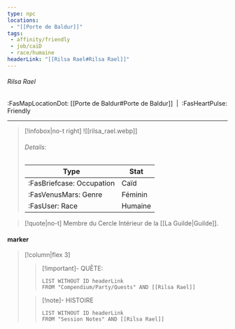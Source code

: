 ```yaml
---
type: npc
locations:
 - "[[Porte de Baldur]]"
tags:
 - affinity/friendly
 - job/caïD
 - race/humaine
headerLink: "[[Rilsa Rael#Rilsa Rael]]"
---
```

###### Rilsa Rael
<span class="sub2">:FasMapLocationDot: [[Porte de Baldur#Porte de Baldur]]&nbsp;&nbsp;|&nbsp;&nbsp;:FasHeartPulse: Friendly </span>
___

> [!infobox|no-t right]
> ![[rilsa_rael.webp]]
> ###### Details:
> | Type | Stat |
> | ---- | ---- |
> | :FasBriefcase: Occupation |  Caïd |
> | :FasVenusMars: Genre | Féminin |
> | :FasUser: Race | Humaine |
<span class="clearfix"></span>

> [!quote|no-t]
>Membre du Cercle Intérieur de la [[La Guilde|Guilde]]. 
#### marker
> [!column|flex 3]
>> [!important]- QUÊTE:
>>```dataview
>>LIST WITHOUT ID headerLink
>>FROM "Compendium/Party/Quests" AND [[Rilsa Rael]]
>
>>[!note]- HISTOIRE
>>```dataview
>>LIST WITHOUT ID headerLink
>>FROM "Session Notes" AND [[Rilsa Rael]]
